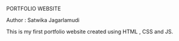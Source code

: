 PORTFOLIO WEBSITE
<br>
<p>Author : Satwika Jagarlamudi </p>
<p>This is my first portfolio website created using HTML , CSS and JS.</p>
